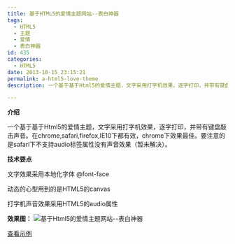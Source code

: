 ```yaml
---
title: 基于HTML5的爱情主题网站--表白神器
tags:
  - HTML5
  - 主题
  - 爱情
  - 表白神器  
id: 435
categories:
  - HTML5
date: 2013-10-15 23:15:21
permalink: a-html5-love-theme
description: 一个基于基于Html5的爱情主题，文字采用打字机效果，逐字打印，并带有键盘敲击声音。在chrome,safari,firefox,IE10下都有效，chrome下效果最佳。要注意的是safari下不支持audio标签属性没有声音效果（暂未解决）。

---
```


**介绍**

一个基于基于Html5的爱情主题，文字采用打字机效果，逐字打印，并带有键盘敲击声音。在chrome,safari,firefox,IE10下都有效，chrome下效果最佳。要注意的是safari下不支持audio标签属性没有声音效果（暂未解决）。
<!--more-->

**技术要点**

文字效果采用本地化字体 @font-face

动态的心型用到的是HTML5的canvas

打字机声音效果采用HTML5的audio属性

**效果图：**
![基于Html5的爱情主题网站--表白神器](http://sanyecao.qiniudn.com/assets/images/lab/love.jpg)

[查看示例](http://sanyecao.me/lab/love/index.html "基于Html5的爱情主题网站–表白神器")
